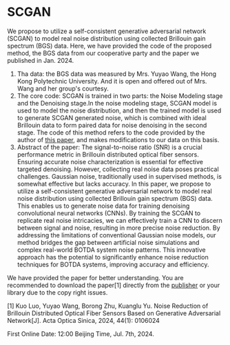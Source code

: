 # SCGAN
 We propose to utilize a self-consistent generative adversarial network (SCGAN) to model real  noise distribution using collected Brillouin gain spectrum (BGS) data. Here, we have provided the code of the proposed method, the BGS data from our cooperative party and the paper we published in Jan. 2024.

 1. Tha data: the BGS data was measured by Mrs. Yuyao Wang, the Hong Kong Polytechnic University. And it is open and offered out of Mrs. Wang and her group's courtesy.
 2. The core code: SCGAN is trained in two parts: the Noise Modeling stage and the Denoising stage.In the noise modeling stage, SCGAN model is used to model the noise distribution, and then the trained model is used to generate SCGAN generated noise, which is combined with ideal Brillouin data to form paired data for noise denoising in the second stage. The code of this method refers to the code provided by the author of [this paper](https://arxiv.org/abs/1906.05762), and makes modifications to our data on this basis.  
3. Abstract of the paper: The signal-to-noise ratio (SNR) is a crucial performance metric in Brillouin distributed optical fiber sensors. Ensuring accurate noise characterization is essential for effective targeted denoising. However, collecting real noise data poses practical challenges. Gaussian noise, traditionally used in supervised methods, is somewhat effective but lacks accuracy. In this paper, we propose to utilize a self-consistent generative adversarial network to model real noise distribution using collected Brillouin gain spectrum (BGS) data. This enables us to generate noise data for training denoising convolutional neural networks (CNNs). By training the SCGAN to replicate real noise intricacies, we can effectively train a CNN to discern between signal and noise, resulting in more precise noise reduction. By addressing the limitations of conventional Gaussian noise models, our method bridges the gap between artificial noise simulations and complex real-world BOTDA system noise patterns. This innovative approach has the potential to significantly enhance noise reduction techniques for BOTDA systems, improving accuracy and efficiency.

We have provided the paper for better understanding. You are recommended to download the paper[1] directly from the [publisher](https://www.researching.cn/articles/OJ5f4a42371e9292e1) or your library due to the copy right issues.

[1] Kuo Luo, Yuyao Wang, Borong Zhu, Kuanglu Yu. Noise Reduction of Brillouin Distributed Optical Fiber Sensors Based on Generative Adversarial Network[J]. Acta Optica Sinica, 2024, 44(1): 0106024 

First Online Date: 12:00 Beijing Time, Jul. 7th, 2024.
